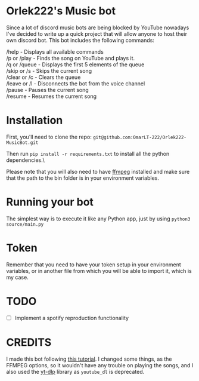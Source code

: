 # Orlek222's Music bot
Since a lot of discord music bots are being blocked by YouTube nowadays I've decided to write up a quick project that will allow anyone to host their own discord bot. This bot includes the following commands:

/help - Displays all available commands\
/p or /play - Finds the song on YouTube and plays it.\
/q or /queue - Displays the first 5 elements of the queue\
/skip or /s - Skips the current song\
/clear or /c - Clears the queue\
/leave or /l - Disconnects the bot from the voice channel\
/pause - Pauses the current song\
/resume - Resumes the current song

# Installation
First, you'll need to clone the repo: `git@github.com:OmarLT-222/Orlek222-MusicBot.git`

Then run `pip install -r requirements.txt` to install all the python dependencies.\

Please note that you will also need to have [ffmpeg](https://ffmpeg.org/download.html) installed and make sure that the path to the bin folder is in your environment variables.

# Running your bot
The simplest way is to execute it like any Python app, just by using `python3 source/main.py`

# Token
Remember that you need to have your token setup in your environment variables, or in another file from which you will be able to import it, which is my case.

# TODO

- [ ] Implement a spotify reproduction functionality

# CREDITS
I made this bot following [this tutorial](https://youtu.be/dRHUW_KnHLs?si=iHYcrUwNcjUkjDF8). I changed some things, as the FFMPEG options, so it
wouldn't have any trouble on playing the songs, and I also used the [yt-dlp](https://github.com/yt-dlp/yt-dlp) library as `youtube_dl` is deprecated.